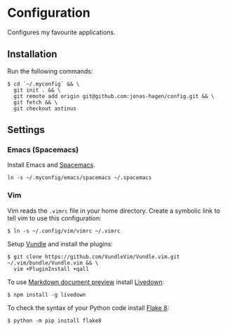 # Configuration

Configures my favourite applications.

## Installation

Run the following commands:

```shell
$ cd `~/.myconfig` && \
  git init . && \
  git remote add origin git@github.com:jonas-hagen/config.git && \
  git fetch && \
  git checkout astinus
```

## Settings

### Emacs (Spacemacs)

Install Emacs and [Spacemacs](http://spacemacs.org).

```shell
ln -s ~/.myconfig/emacs/spacemacs ~/.spacemacs
```

### Vim

Vim reads the `.vimrc` file in your home directory.
Create a symbolic link to tell vim to use this configuration:
```shell
$ ln -s ~/.config/vim/vimrc ~/.vimrc
```

Setup [Vundle](https://github.com/VundleVim/Vundle.vim) and install the plugins:
``` shell
$ git clone https://github.com/VundleVim/Vundle.vim.git ~/.vim/bundle/Vundle.vim && \
  vim +PluginInstall +qall
```

To use [Markdown document preview](https://github.com/shime/vim-livedown) install [Livedown](https://github.com/shime/livedown):
```shell
$ npm install -g livedown
```

To check the syntax of your Python code install [Flake 8](http://flake8.pycqa.org/en/latest/):
```shell
$ python -m pip install flake8
```

